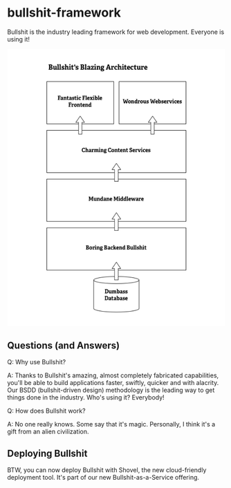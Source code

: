 bullshit-framework
==================

Bullshit is the industry leading framework for web development. Everyone is using it!

![Bullshit Architecture](bullshit-architecture-diagram.png "Title")

Questions (and Answers)
-----------------------

Q: Why use Bullshit?

A: Thanks to Bullshit's amazing, almost completely fabricated capabilities, you'll be able to build applications faster, swiftly, quicker and with alacrity. Our BSDD (bullshit-driven design) methodology is the leading way to get things done in the industry. Who's using it? Everybody!

Q: How does Bullshit work?

A: No one really knows. Some say that it's magic. Personally, I think it's a gift from an alien civilization.

Deploying Bullshit
------------------

BTW, you can now deploy Bullshit with Shovel, the new cloud-friendly deployment tool. It's part of our new Bullshit-as-a-Service offering.